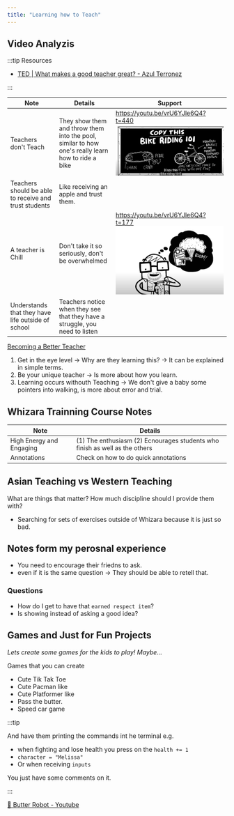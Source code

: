 ```yaml
---
title: "Learning how to Teach"
---
```



## Video Analyzis

:::tip Resources
- [TED | What makes a good teacher great? - Azul Terronez ](https://www.youtube.com/watch?v=vrU6YJle6Q4)

:::

| Note                                                  | Details                                                                                           | Support                                                                        |
| ----------------------------------------------------- | ------------------------------------------------------------------------------------------------- | ------------------------------------------------------------------------------ |
| Teachers don't Teach                                  | They show them and throw them into the pool, similar to how one's really learn how to ride a bike | https://youtu.be/vrU6YJle6Q4?t=440 ![](../static/img/2022-05-02-14-48-35.png)  |
| Teachers should be able to receive and trust students | Like receiving an apple and trust them.                                                           |                                                                                |
| A teacher is Chill                                    | Don't take it so seriously, don't be overwhelmed                                                  | https://youtu.be/vrU6YJle6Q4?t=177  ![](../static/img/2022-05-02-14-51-09.png) |
| Understands that they have life outside of school     | Teachers notice when they see that they have a struggle, you need to listen                       |                                                                                |


[Becoming a Better Teacher](https://youtu.be/fdZkmbY0HB0)      

1. Get in the eye level -> Why are they learning this? -> It can be explained in simple terms.
2. Be your unique teacher -> Is more about how you learn.
3. Learning occurs withouth Teaching -> We don't give a baby some pointers into walking, is more about error and trial.


## Whizara Trainning Course Notes

| Note                     | Details                                                                     |
| ------------------------ | --------------------------------------------------------------------------- |
| High Energy and Engaging | (1) The enthusiasm (2) Ecnourages students who finish as well as the others | Troubleshooting |
| Annotations              | Check on how to do quick annotations                                        |


## Asian Teaching vs Western Teaching

What are things that matter? How much discipline should I provide them with?
- Searching for sets of exercises outside of Whizara because it is just so bad.



## Notes form my perosnal experience

- You need to encourage their friedns to ask.
- even if it is the same question -> They should be able to retell that.



### Questions

- How do I get to have that `earned respect item`?
- Is showing instead of asking a good idea?


## Games and Just for Fun Projects
*Lets create some games for the kids to play! Maybe...*

Games that you can create
- Cute Tik Tak Toe
- Cute Pacman like
- Cute Platformer like
- Pass the butter.
- Speed car game


:::tip

And have them printing the commands int he terminal e.g.

- when fighting and lose health you press on the `health += 1`
- `character = "Melissa"`
- Or when receiving `inputs`

You just have some comments on it.

:::

[🎥 Butter Robot - Youtube](https://www.youtube.com/watch?v=X7HmltUWXgs&ab_channel=jorthak)









